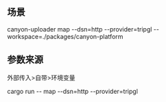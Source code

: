 ## 场景

canyon-uploader map --dsn=http --provider=tripgl --workspace=./packages/canyon-platform

## 参数来源

外部传入>自带>环境变量

cargo run -- map --dsn=http --provider=tripgl